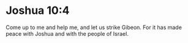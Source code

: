 # Joshua 10:4

Come up to me and help me, and let us strike Gibeon. For it has made peace with Joshua and with the people of Israel.
